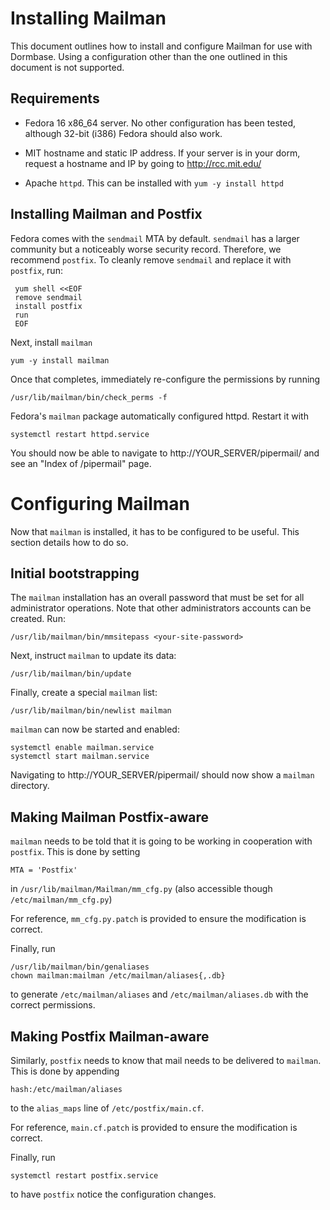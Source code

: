 Installing Mailman
==================

This document outlines how to install and configure Mailman for use
with Dormbase.  Using a configuration other than the one outlined in
this document is not supported.

Requirements
------------

 * Fedora 16 x86_64 server.  No other configuration has been tested,
   although 32-bit (i386) Fedora should also work.
 
 * MIT hostname and static IP address.  If your server is in your
   dorm, request a hostname and IP by going to http://rcc.mit.edu/

 * Apache `httpd`.  This can be installed with `yum -y install httpd`

Installing Mailman and Postfix
------------------------------

Fedora comes with the `sendmail` MTA by default.  `sendmail` has a
larger community but a noticeably worse security record.  Therefore,
we recommend `postfix`.  To cleanly remove `sendmail` and replace it
with `postfix`, run:

     yum shell <<EOF
     remove sendmail
     install postfix
     run
     EOF

Next, install `mailman`

    yum -y install mailman

Once that completes, immediately re-configure the permissions by running

    /usr/lib/mailman/bin/check_perms -f

Fedora's `mailman` package automatically configured httpd.  Restart it with

    systemctl restart httpd.service

You should now be able to navigate to http://YOUR_SERVER/pipermail/ and
see an "Index of /pipermail" page.

Configuring Mailman
===================

Now that `mailman` is installed, it has to be configured to be useful.
This section details how to do so.

Initial bootstrapping
---------------------

The `mailman` installation has an overall password that must be set
for all administrator operations.  Note that other administrators
accounts can be created.  Run:

    /usr/lib/mailman/bin/mmsitepass <your-site-password>

Next, instruct `mailman` to update its data:

    /usr/lib/mailman/bin/update

Finally, create a special `mailman` list:

    /usr/lib/mailman/bin/newlist mailman

`mailman` can now be started and enabled:

    systemctl enable mailman.service
    systemctl start mailman.service

Navigating to http://YOUR_SERVER/pipermail/ should now show a `mailman`
directory.

Making Mailman Postfix-aware
----------------------------

`mailman` needs to be told that it is going to be working in
cooperation with `postfix`.  This is done by setting

    MTA = 'Postfix'

in `/usr/lib/mailman/Mailman/mm_cfg.py` (also accessible though
`/etc/mailman/mm_cfg.py`)

For reference, `mm_cfg.py.patch` is provided to ensure the
modification is correct.

Finally, run

    /usr/lib/mailman/bin/genaliases
    chown mailman:mailman /etc/mailman/aliases{,.db}

to generate `/etc/mailman/aliases` and `/etc/mailman/aliases.db` with
the correct permissions.

Making Postfix Mailman-aware
----------------------------

Similarly, `postfix` needs to know that mail needs to be delivered to
`mailman`.  This is done by appending

    hash:/etc/mailman/aliases

to the `alias_maps` line of `/etc/postfix/main.cf`.

For reference, `main.cf.patch` is provided to ensure the modification
is correct.

Finally, run

    systemctl restart postfix.service

to have `postfix` notice the configuration changes.

